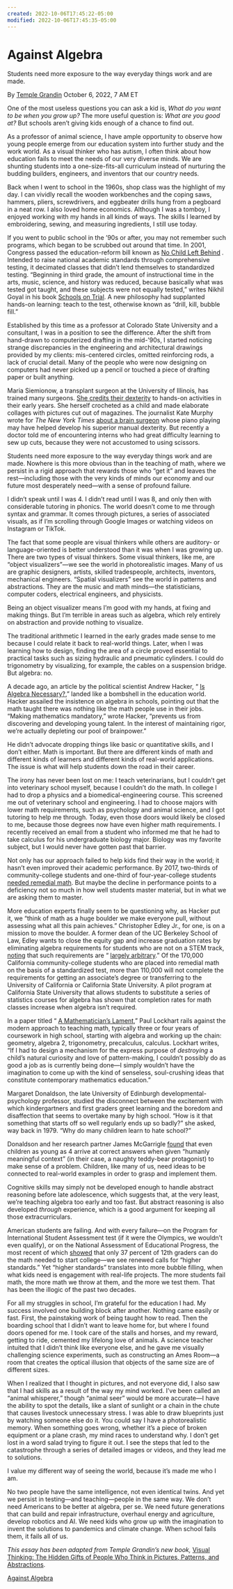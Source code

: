 ```yaml
---
created: 2022-10-06T17:45:22-05:00
modified: 2022-10-06T17:45:35-05:00
---
```


# Against Algebra

Students need more exposure to the way everyday things work and are made.

By  [Temple Grandin](https://www.theatlantic.com/author/temple-grandin/)    October 6, 2022, 7 AM ET

One of the most useless questions you can ask a kid is, *What do you want to be when you grow up?* The more useful question is: *What are you good at?* But schools aren’t giving kids enough of a chance to find out.

As a professor of animal science, I have ample opportunity to observe how young people emerge from our education system into further study and the work world. As a visual thinker who has autism, I often think about how education fails to meet the needs of our very diverse minds. We are shunting students into a one-size-fits-all curriculum instead of nurturing the budding builders, engineers, and inventors that our country needs.

Back when I went to school in the 1960s, shop class was the highlight of my day. I can vividly recall the wooden workbenches and the coping saws, hammers, pliers, screwdrivers, and eggbeater drills hung from a pegboard in a neat row. I also loved home economics. Although I was a tomboy, I enjoyed working with my hands in all kinds of ways. The skills I learned by embroidering, sewing, and measuring ingredients, I still use today.

If you went to public school in the ’90s or after, you may not remember such programs, which began to be scrubbed out around that time. In 2001, Congress passed the education-reform bill known as [No Child Left Behind](https://www.theatlantic.com/education/archive/2015/12/the-bloated-rhetoric-of-no-child-left-behinds-demise/419688/) *.* Intended to raise national academic standards through comprehensive testing, it decimated classes that didn’t lend themselves to standardized testing. “Beginning in third grade, the amount of instructional time in the arts, music, science, and history was reduced, because basically what was tested got taught, and these subjects were not equally tested,” writes Nikhil Goyal in his book [Schools on Trial](https://www.amazon.com/dp/1101910224/?tag=theatl0c-20). A new philosophy had supplanted hands-on learning: teach to the test, otherwise known as “drill, kill, bubble fill.”

Established by this time as a professor at Colorado State University and a consultant, I was in a position to see the difference. After the shift from hand-drawn to computerized drafting in the mid-’90s, I started noticing strange discrepancies in the engineering and architectural drawings provided by my clients: mis-centered circles, omitted reinforcing rods, a lack of crucial detail. Many of the people who were now designing on computers had never picked up a pencil or touched a piece of drafting paper or built anything.

Maria Siemionow, a transplant surgeon at the University of Illinois, has trained many surgeons. [She credits their dexterity](https://www.nytimes.com/2019/05/30/well/live/surgeons-hobbies-dexterity.html) to hands-on activities in their early years. She herself crocheted as a child and made elaborate collages with pictures cut out of magazines. The journalist Kate Murphy wrote for *The New York Times* [about a brain surgeon](https://www.nytimes.com/2019/05/30/well/live/surgeons-hobbies-dexterity.html) whose piano playing may have helped develop his superior manual dexterity. But recently a doctor told me of encountering interns who had great difficulty learning to sew up cuts, because they were not accustomed to using scissors.

Students need more exposure to the way everyday things work and are made. Nowhere is this more obvious than in the teaching of math, where we persist in a rigid approach that rewards those who “get it” and leaves the rest—including those with the very kinds of minds our economy and our future most desperately need—with a sense of profound failure.

I didn’t speak until I was 4. I didn’t read until I was 8, and only then with considerable tutoring in phonics. The world doesn’t come to me through syntax and grammar. It comes through pictures, a series of associated visuals, as if I’m scrolling through Google Images or watching videos on Instagram or TikTok.

The fact that some people are visual thinkers while others are auditory- or language-oriented is better understood than it was when I was growing up. There are two types of visual thinkers. Some visual thinkers, like me, are “object visualizers”—we see the world in photorealistic images. Many of us are graphic designers, artists, skilled tradespeople, architects, inventors, mechanical engineers. “Spatial visualizers” see the world in patterns and abstractions. They are the music and math minds—the statisticians, computer coders, electrical engineers, and physicists.

Being an object visualizer means I’m good with my hands, at fixing and making things. But I’m terrible in areas such as algebra, which rely entirely on abstraction and provide nothing to visualize.

The traditional arithmetic I learned in the early grades made sense to me because I could relate it back to real-world things. Later, when I was learning how to design, finding the area of a circle proved essential to practical tasks such as sizing hydraulic and pneumatic cylinders. I could do trigonometry by visualizing, for example, the cables on a suspension bridge. But algebra: no.

A decade ago, an article by the political scientist Andrew Hacker, “ [Is Algebra Necessary?](https://www.nytimes.com/2012/07/29/opinion/sunday/is-algebra-necessary.html),” landed like a bombshell in the education world. Hacker assailed the insistence on algebra in schools, pointing out that the math taught there was nothing like the math people use in their jobs. “Making mathematics mandatory,” wrote Hacker, “prevents us from discovering and developing young talent. In the interest of maintaining rigor, we’re actually depleting our pool of brainpower.”

He didn’t advocate dropping things like basic or quantitative skills, and I don’t either. Math is important. But there are different kinds of math and different kinds of learners and different kinds of real-world applications. The issue is what will help students down the road in their career.

The irony has never been lost on me: I teach veterinarians, but I couldn’t get into veterinary school myself, because I couldn’t do the math. In college I had to drop a physics and a biomedical-engineering course. This screened me out of veterinary school and engineering. I had to choose majors with lower math requirements, such as psychology and animal science, and I got tutoring to help me through. Today, even those doors would likely be closed to me, because those degrees now have even higher math requirements. I recently received an email from a student who informed me that he had to take calculus for his undergraduate biology major. Biology was my favorite subject, but I would never have gotten past that barrier.

Not only has our approach failed to help kids find their way in the world; it hasn’t even improved their academic performance. By 2017, two-thirds of community-college students and one-third of four-year-college students [needed remedial math](https://www.nytimes.com/2017/02/03/education/edlife/accuplacer-placement-test-math-algebra.html). But maybe the decline in performance points to a deficiency not so much in how well students master material, but in what we are asking them to master.

More education experts finally seem to be questioning why, as Hacker put it, we “think of math as a huge boulder we make everyone pull, without assessing what all this pain achieves.” Christopher Edley Jr., for one, is on a mission to move the boulder. A former dean of the UC Berkeley School of Law, Edley wants to close the equity gap and increase graduation rates by eliminating algebra requirements for students who are not on a STEM track, [noting](https://edsource.org/2017/at-cal-state-algebra-is-a-civil-rights-issue/582950) that such requirements are “ [largely arbitrary](https://edsource.org/2017/at-cal-state-algebra-is-a-civil-rights-issue/582950).” Of the 170,000 California community-college students who are placed into remedial math on the basis of a standardized test, more than 110,000 will not complete the requirements for getting an associate’s degree or transferring to the University of California or California State University. A pilot program at California State University that allows students to substitute a series of statistics courses for algebra has shown that completion rates for math classes increase when algebra isn’t required.

In a paper titled “ [A Mathematician’s Lament](https://www.maa.org/external_archive/devlin/LockhartsLament.pdf),” Paul Lockhart rails against the modern approach to teaching math, typically three or four years of coursework in high school, starting with algebra and working up the chain: geometry, algebra 2, trigonometry, precalculus, calculus. Lockhart writes, “If I had to design a mechanism for the express purpose of *destroying* a child’s natural curiosity and love of pattern-making, I couldn’t possibly do as good a job as is currently being done—I simply wouldn’t have the imagination to come up with the kind of senseless, soul-crushing ideas that constitute contemporary mathematics education.”

Margaret Donaldson, the late University of Edinburgh developmental-psychology professor, studied the disconnect between the excitement with which kindergartners and first graders greet learning and the boredom and disaffection that seems to overtake many by high school. “How is it that something that starts off so well regularly ends up so badly?” she asked, way back in 1979. “Why do many children learn to hate school?”

Donaldson and her research partner James McGarrigle [found](https://www.sciencedirect.com/science/article/abs/pii/0010027774900031) that even children as young as 4 arrive at correct answers when given “humanly meaningful context” (in their case, a naughty teddy-bear protagonist) to make sense of a problem. Children, like many of us, need ideas to be connected to real-world examples in order to grasp and implement them.

Cognitive skills may simply not be developed enough to handle abstract reasoning before late adolescence, which suggests that, at the very least, we’re teaching algebra too early and too fast. But abstract reasoning is also developed *through* experience, which is a good argument for keeping all those extracurriculars.

American students are failing. And with every failure—on the Program for International Student Assessment test (if it were the Olympics, we wouldn’t even qualify), or on the National Assessment of Educational Progress, the most recent of which [showed](https://www.nationsreportcard.gov/highlights/mathematics/2019/g12/) that only 37 percent of 12th graders can do the math needed to start college—we see renewed calls for “higher standards.” Yet “higher standards” translates into more bubble filling, when what kids need is engagement with real-life projects. The more students fail math, the more math we throw at them, and the more we test them. That has been the illogic of the past two decades.

For all my struggles in school, I’m grateful for the education I had. My success involved one building block after another. Nothing came easily or fast. First, the painstaking work of being taught how to read. Then the boarding school that I didn’t want to leave home for, but where I found doors opened for me. I took care of the stalls and horses, and my reward, getting to ride, cemented my lifelong love of animals. A science teacher intuited that I didn’t think like everyone else, and he gave me visually challenging science experiments, such as constructing an Ames Room—a room that creates the optical illusion that objects of the same size are of different sizes.

When I realized that I thought in pictures, and not everyone did, I also saw that I had skills as a result of the way my mind worked. I’ve been called an “animal whisperer,” though “animal seer” would be more accurate—I have the ability to spot the details, like a slant of sunlight or a chain in the chute that causes livestock unnecessary stress. I was able to draw blueprints just by watching someone else do it. You could say I have a photorealistic memory. When something goes wrong, whether it’s a piece of broken equipment or a plane crash, my mind races to understand why. I don’t get lost in a word salad trying to figure it out. I see the steps that led to the catastrophe through a series of detailed images or videos, and they lead me to solutions.

I value my different way of seeing the world, because it’s made me who I am.

No two people have the same intelligence, not even identical twins. And yet we persist in testing—and teaching—people in the same way. We don’t need Americans to be better at algebra, per se. We need future generations that can build and repair infrastructure, overhaul energy and agriculture, develop robotics and AI. We need kids who grow up with the imagination to invent the solutions to pandemics and climate change. When school fails them, it fails all of us.

*This essay has been adapted from Temple Grandin’s new book,* [Visual Thinking: The Hidden Gifts of People Who Think in Pictures, Patterns, and Abstractions](https://web.tertulia.com/book/9780593418369?affiliate=atl-347).

[Against Algebra](https://www.theatlantic.com/ideas/archive/2022/10/against-algebra/671643/?utm_source=copy-link&utm_medium=social&utm_campaign=share)
